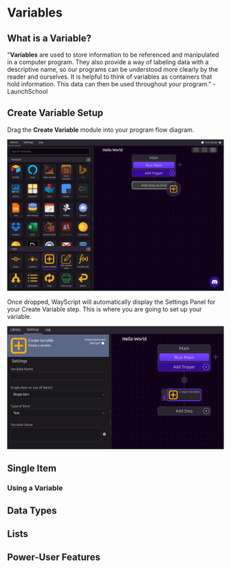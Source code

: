 # Variables

## What is a Variable?

"**Variables** are used to store information to be referenced and manipulated in a computer program. They also provide a way of labeling data with a descriptive name, so our programs can be understood more clearly by the reader and ourselves. It is helpful to think of variables as containers that hold information. This data can then be used throughout your program." - LaunchSchool

## Create Variable Setup

Drag the **Create Variable** module into your program flow diagram.

![The Create Variable module is in your Logic Panel](../.gitbook/assets/screenshot-2019-07-15-12.28.05.png)

Once dropped, WayScript will automatically display the Settings Panel for your Create Variable step. This is where you are going to set up your variable. 

![](../.gitbook/assets/screenshot-2019-07-15-12.36.06.png)

## Single Item

### Using a Variable

## Data Types

## Lists

## Power-User Features

